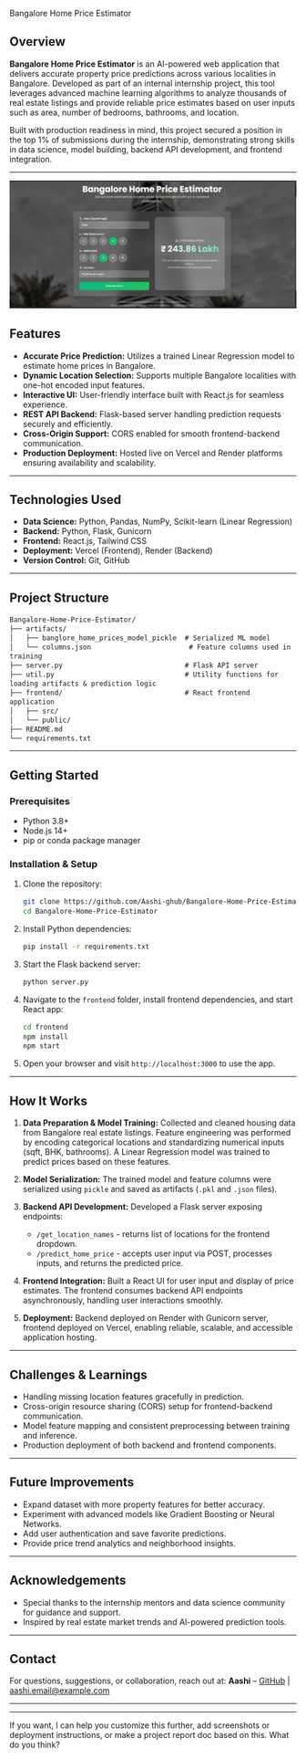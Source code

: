  Bangalore Home Price Estimator

## Overview

**Bangalore Home Price Estimator** is an AI-powered web application that delivers accurate property price predictions across various localities in Bangalore. Developed as part of an internal internship project, this tool leverages advanced machine learning algorithms to analyze thousands of real estate listings and provide reliable price estimates based on user inputs such as area, number of bedrooms, bathrooms, and location.

Built with production readiness in mind, this project secured a position in the top 1% of submissions during the internship, demonstrating strong skills in data science, model building, backend API development, and frontend integration.

---
![App Screenshot](screenshot.jpg)

## Features

* **Accurate Price Prediction:** Utilizes a trained Linear Regression model to estimate home prices in Bangalore.
* **Dynamic Location Selection:** Supports multiple Bangalore localities with one-hot encoded input features.
* **Interactive UI:** User-friendly interface built with React.js for seamless experience.
* **REST API Backend:** Flask-based server handling prediction requests securely and efficiently.
* **Cross-Origin Support:** CORS enabled for smooth frontend-backend communication.
* **Production Deployment:** Hosted live on Vercel and Render platforms ensuring availability and scalability.

---

## Technologies Used

* **Data Science:** Python, Pandas, NumPy, Scikit-learn (Linear Regression)
* **Backend:** Python, Flask, Gunicorn
* **Frontend:** React.js, Tailwind CSS
* **Deployment:** Vercel (Frontend), Render (Backend)
* **Version Control:** Git, GitHub

---

## Project Structure

```
Bangalore-Home-Price-Estimator/
├── artifacts/
│   ├── banglore_home_prices_model_pickle  # Serialized ML model
│   └── columns.json                        # Feature columns used in training
├── server.py                              # Flask API server
├── util.py                                # Utility functions for loading artifacts & prediction logic
├── frontend/                              # React frontend application
│   ├── src/
│   └── public/
├── README.md
└── requirements.txt
```

---

## Getting Started

### Prerequisites

* Python 3.8+
* Node.js 14+
* pip or conda package manager

### Installation & Setup

1. Clone the repository:

   ```bash
   git clone https://github.com/Aashi-ghub/Bangalore-Home-Price-Estimator.git
   cd Bangalore-Home-Price-Estimator
   ```

2. Install Python dependencies:

   ```bash
   pip install -r requirements.txt
   ```

3. Start the Flask backend server:

   ```bash
   python server.py
   ```

4. Navigate to the `frontend` folder, install frontend dependencies, and start React app:

   ```bash
   cd frontend
   npm install
   npm start
   ```

5. Open your browser and visit `http://localhost:3000` to use the app.

---

## How It Works

1. **Data Preparation & Model Training:**
   Collected and cleaned housing data from Bangalore real estate listings. Feature engineering was performed by encoding categorical locations and standardizing numerical inputs (sqft, BHK, bathrooms). A Linear Regression model was trained to predict prices based on these features.

2. **Model Serialization:**
   The trained model and feature columns were serialized using `pickle` and saved as artifacts (`.pkl` and `.json` files).

3. **Backend API Development:**
   Developed a Flask server exposing endpoints:

   * `/get_location_names` - returns list of locations for the frontend dropdown.
   * `/predict_home_price` - accepts user input via POST, processes inputs, and returns the predicted price.

4. **Frontend Integration:**
   Built a React UI for user input and display of price estimates. The frontend consumes backend API endpoints asynchronously, handling user interactions smoothly.

5. **Deployment:**
   Backend deployed on Render with Gunicorn server, frontend deployed on Vercel, enabling reliable, scalable, and accessible application hosting.

---

## Challenges & Learnings

* Handling missing location features gracefully in prediction.
* Cross-origin resource sharing (CORS) setup for frontend-backend communication.
* Model feature mapping and consistent preprocessing between training and inference.
* Production deployment of both backend and frontend components.

---

## Future Improvements

* Expand dataset with more property features for better accuracy.
* Experiment with advanced models like Gradient Boosting or Neural Networks.
* Add user authentication and save favorite predictions.
* Provide price trend analytics and neighborhood insights.

---

## Acknowledgements

* Special thanks to the internship mentors and data science community for guidance and support.
* Inspired by real estate market trends and AI-powered prediction tools.

---


## Contact

For questions, suggestions, or collaboration, reach out at:
**Aashi** – [GitHub](https://github.com/Aashi-ghub) | [aashi.email@example.com](mailto:aashi.email@example.com)

---

---

If you want, I can help you customize this further, add screenshots or deployment instructions, or make a project report doc based on this. What do you think?
